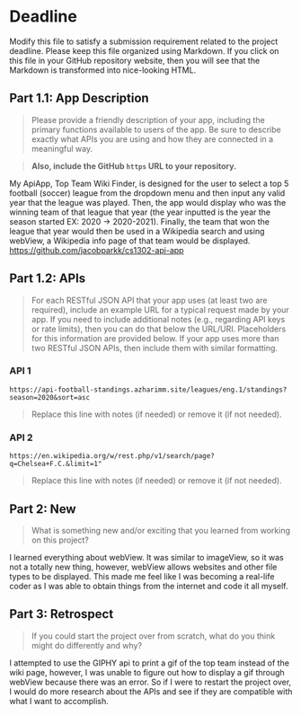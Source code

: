 # Deadline

Modify this file to satisfy a submission requirement related to the project
deadline. Please keep this file organized using Markdown. If you click on
this file in your GitHub repository website, then you will see that the
Markdown is transformed into nice-looking HTML.

## Part 1.1: App Description

> Please provide a friendly description of your app, including
> the primary functions available to users of the app. Be sure to
> describe exactly what APIs you are using and how they are connected
> in a meaningful way.

> **Also, include the GitHub `https` URL to your repository.**

My ApiApp, Top Team Wiki Finder, is designed for the user to select a top 5
football (soccer) league from the dropdown menu and then input any valid year
that the league was played. Then, the app would display who was the winning team
of that league that year (the year inputted is the year the season started
EX: 2020 -> 2020-2021). Finally, the team that won the league that year would
then be used in a Wikipedia search and using webView, a Wikipedia info page of
that team would be displayed.
https://github.com/jacobparkk/cs1302-api-app

## Part 1.2: APIs

> For each RESTful JSON API that your app uses (at least two are required),
> include an example URL for a typical request made by your app. If you
> need to include additional notes (e.g., regarding API keys or rate
> limits), then you can do that below the URL/URI. Placeholders for this
> information are provided below. If your app uses more than two RESTful
> JSON APIs, then include them with similar formatting.

### API 1
```
https://api-football-standings.azharimm.site/leagues/eng.1/standings?season=2020&sort=asc
```

> Replace this line with notes (if needed) or remove it (if not needed).

### API 2

```
https://en.wikipedia.org/w/rest.php/v1/search/page?q=Chelsea+F.C.&limit=1"
```

> Replace this line with notes (if needed) or remove it (if not needed).

## Part 2: New

> What is something new and/or exciting that you learned from working
> on this project?

I learned everything about webView. It was similar to imageView, so it was not a totally new
thing, however, webView allows websites and other file types to be displayed. This made me feel
like I was becoming a real-life coder as I was able to obtain things from the internet and code
it all myself.

## Part 3: Retrospect

> If you could start the project over from scratch, what do
> you think might do differently and why?

I attempted to use the GIPHY api to print a gif of the top team instead of the wiki page, however,
I was unable to figure out how to display a gif through webView because there was an error. So if I
were to restart the project over, I would do more research about the APIs and see if they are compatible
with what I want to accomplish.
